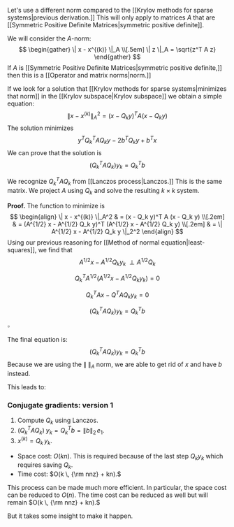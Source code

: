 Let's use a different norm compared to the [[Krylov methods for sparse systems|previous derivation.]] This will only apply to matrices $A$ that are [[Symmetric Positive Definite Matrices|symmetric positive definite]].

We will consider the $A$-norm:
$$
\begin{gather}
\| x - x^{(k)} \|_A \\[.5em]
\| z \|_A = \sqrt{z^T A z}
\end{gather}
$$
If $A$ is [[Symmetric Positive Definite Matrices|symmetric positive definite,]] then this is a [[Operator and matrix norms|norm.]]

If we look for a solution that [[Krylov methods for sparse systems|minimizes that norm]] in the [[Krylov subspace|Krylov subspace]] we obtain a simple equation:
$$
\| x - x^{(k)} \|_A^2 = (x - Q_k y)^T A (x - Q_k y)
$$
The solution minimizes 
$$
y^T Q_k^T A Q_k y  - 2 b^T Q_k y + b^T x
$$
We can prove that the solution is
$$
(Q_k^T A Q_k) y_k = Q_k^T b
$$

We recognize $Q_k^T A Q_k$ from [[Lanczos process|Lanczos.]] This is the same matrix. We project $A$ using $Q_k$ and solve the resulting $k \times k$ system.

**Proof.** The function to minimize is
$$
\begin{align}
\| x - x^{(k)} \|_A^2 & = (x - Q_k y)^T A (x - Q_k y) \\[.2em]
& = (A^{1/2} x - A^{1/2} Q_k y)^T (A^{1/2} x - A^{1/2} Q_k y) \\[.2em]
& = \| A^{1/2} x - A^{1/2} Q_k y \|_2^2
\end{align}
$$
Using our previous reasoning for [[Method of normal equation|least-squares]], we find that
$$
A^{1/2} x - A^{1/2} Q_k y_k  \; \perp A^{1/2} Q_k
$$

$$Q_k^T A^{1/2} ( A^{1/2} x - A^{1/2} Q_k y_k) = 0$$

$$Q_k^T A x - Q^T A Q_k y_k = 0$$

$$(Q_k^T A Q_k) y_k = Q_k^T b$$

$\square$

The final equation is:
$$
(Q_k^T A Q_k) y_k = Q_k^T b
$$
Because we are using the $\| \; \|_A$ norm, we are able to get rid of $x$ and have $b$ instead.

This leads to:

### Conjugate gradients: version 1

1. Compute $Q_k$ using Lanczos.
2. $(Q_k^T A Q_k) \; y_k = Q_k^T b = \|b\|_2 \, e_1.$
3. $x^{(k)} = Q_k \, y_k.$

- Space cost: $O(kn).$ This is required because of the last step $Q_k y_k$ which requires saving $Q_k$.
- Time cost: $O(k \, {\rm nnz} + kn).$

This process can be made much more efficient. In particular, the space cost can be reduced to $O(n)$. The time cost can be reduced as well but will remain $O(k \, {\rm nnz} + kn).$

But it takes some insight to make it happen.